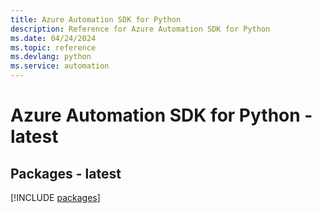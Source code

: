 ```yaml
---
title: Azure Automation SDK for Python
description: Reference for Azure Automation SDK for Python
ms.date: 04/24/2024
ms.topic: reference
ms.devlang: python
ms.service: automation
---
```

# Azure Automation SDK for Python - latest
## Packages - latest
[!INCLUDE [packages](automation-index.md)]